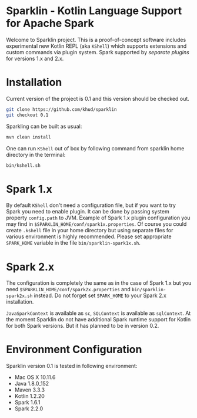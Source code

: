 # Sparklin - Kotlin Language Support for Apache Spark
Welcome to Sparklin project. This is a proof-of-concept software includes experimental 
new Kotlin REPL (aka `KShell`) which supports extensions and custom commands via plugin system. 
Spark supported by *separate plugins* for versions 1.x and 2.x.

# Installation
Current version of the project is 0.1 and this version should be checked out.
```bash
git clone https://github.com/khud/sparklin
git checkout 0.1
```
Sparkling can be built as usual:
```bash
mvn clean install
```
One can run `KShell` out of box by following command from sparklin home directory in the terminal:
```bash
bin/kshell.sh
```
# Spark 1.x
By default `KShell` don't need a configuration file, but if you want to try Spark you need to enable plugin.
It can be done by passing system property `config.path` to JVM. Example of Spark 1.x plugin configuration you may
find in `$SPARKLIN_HOME/conf/spark1x.properties`. Of course you could create `.kshell` file in your home directory but
using separate files for various environment is highly recommended. Please set appropriate `SPARK_HOME` variable in 
the file `bin/sparklin-spark1x.sh`.

 
# Spark 2.x
The configuration is completely the same as in the case of Spark 1.x but you need `$SPARKLIN_HOME/conf/spark2x.properties`
and `bin/sparklin-spark2x.sh` instead. Do not forget set `SPARK_HOME` to your Spark 2.x installation.

`JavaSparkContext` is available as `sc`, `SQLContext` is available as `sqlContext`. At the moment Sparklin do not have
additional Spark runtime support for Kotlin for both Spark versions. But it has planned to be in version 0.2.

# Environment Configuration
Sparklin version 0.1 is tested in following environment:

* Mac OS X 10.11.6
* Java 1.8.0_152
* Maven 3.3.3
* Kotlin 1.2.20
* Spark 1.6.1
* Spark 2.2.0 

